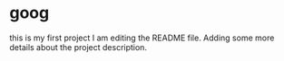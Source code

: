 # goog
this is my first project
I am editing the README file. Adding some more details about the project description.
